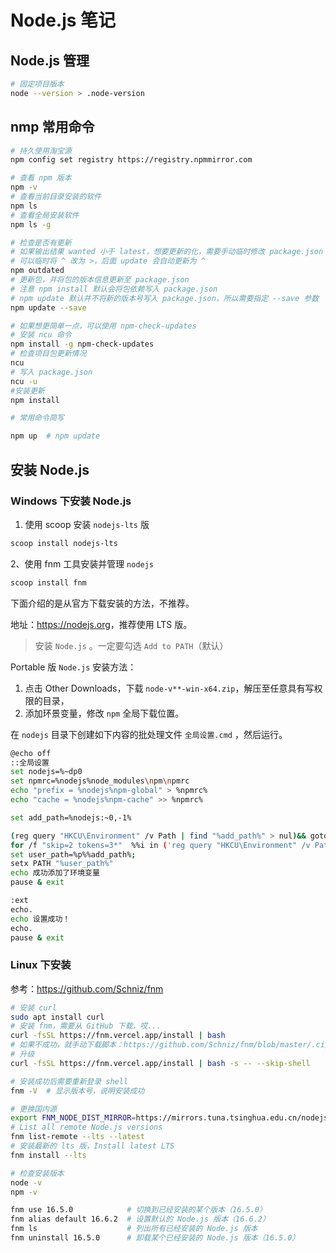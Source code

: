 # Node.js 笔记

## Node.js 管理

```sh
# 固定项目版本
node --version > .node-version
```

## nmp 常用命令

```sh
# 持久使用淘宝源
npm config set registry https://registry.npmmirror.com

# 查看 npm 版本
npm -v
# 查看当前目录安装的软件
npm ls
# 查看全局安装软件
npm ls -g

# 检查是否有更新
# 如果输出结果 wanted 小于 latest，想要更新的化，需要手动临时修改 package.json
# 可以临时将 ^ 改为 >，后面 update 会自动更新为 ^
npm outdated
# 更新包，并将包的版本信息更新至 package.json
# 注意 npm install 默认会将包依赖写入 package.json
# npm update 默认并不将新的版本号写入 package.json，所以需要指定 --save 参数
npm update --save

# 如果想更简单一点，可以使用 npm-check-updates
# 安装 ncu 命令
npm install -g npm-check-updates
# 检查项目包更新情况
ncu
# 写入 package.json
ncu -u
#安装更新
npm install

# 常用命令简写

npm up  # npm update
```

## 安装 Node.js

### Windows 下安装 Node.js

1. 使用 scoop 安装 `nodejs-lts` 版

```sh
scoop install nodejs-lts
```

2、使用 fnm 工具安装并管理 `nodejs`

```sh
scoop install fnm
```

下面介绍的是从官方下载安装的方法，不推荐。

地址：<https://nodejs.org>，推荐使用 LTS 版。

> 安装 `Node.js` 。一定要勾选 `Add to PATH`（默认）

Portable 版 `Node.js` 安装方法：

1. 点击 Other Downloads，下载 `node-v**-win-x64.zip`，解压至任意具有写权限的目录，
2. 添加环景变量，修改 `npm` 全局下载位置。

在 `nodejs` 目录下创建如下内容的批处理文件 `全局设置.cmd`  ，然后运行。

```sh
@echo off
::全局设置
set nodejs=%~dp0
set npmrc=%nodejs%node_modules\npm\npmrc
echo "prefix = %nodejs%npm-global" > %npmrc%
echo "cache = %nodejs%npm-cache" >> %npmrc%

set add_path=%nodejs:~0,-1%

(reg query "HKCU\Environment" /v Path | find "%add_path%" > nul)&& goto ext
for /f "skip=2 tokens=3*"  %%i in ('reg query "HKCU\Environment" /v Path') do (set p=%%i%%j)
set user_path=%p%%add_path%;
setx PATH "%user_path%"
echo 成功添加了环境变量
pause & exit

:ext
echo.
echo 设置成功！
echo.
pause & exit
```

### Linux 下安装

参考：<https://github.com/Schniz/fnm>

```sh
# 安装 curl
sudo apt install curl
# 安装 fnm，需要从 GitHub 下载，哎...
curl -fsSL https://fnm.vercel.app/install | bash
# 如果不成功，就手动下载脚本：https://github.com/Schniz/fnm/blob/master/.ci/install.sh
# 升级
curl -fsSL https://fnm.vercel.app/install | bash -s -- --skip-shell

# 安装成功后需要重新登录 shell
fnm -V  # 显示版本号，说明安装成功

# 更换国内源
export FNM_NODE_DIST_MIRROR=https://mirrors.tuna.tsinghua.edu.cn/nodejs-release/
# List all remote Node.js versions
fnm list-remote --lts --latest
# 安装最新的 lts 版，Install latest LTS
fnm install --lts

# 检查安装版本
node -v
npm -v

fnm use 16.5.0            # 切换到已经安装的某个版本（16.5.0）
fnm alias default 16.6.2  # 设置默认的 Node.js 版本（16.6.2）
fnm ls                    # 列出所有已经安装的 Node.js 版本
fnm uninstall 16.5.0      # 卸载某个已经安装的 Node.js 版本（16.5.0）
```
